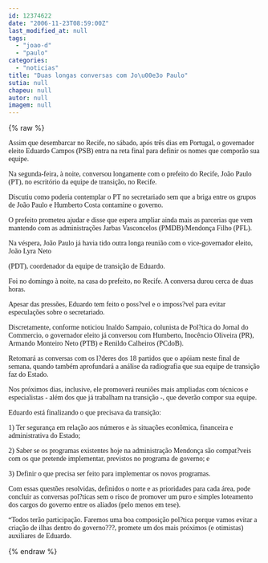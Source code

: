 ```yaml
---
id: 12374622
date: "2006-11-23T08:59:00Z"
last_modified_at: null
tags:
  - "joao-d"
  - "paulo"
categories:
  - "noticias"
title: "Duas longas conversas com Jo\u00e3o Paulo"
sutia: null
chapeu: null
autor: null
imagem: null
---
```

{% raw %}
<p><P><FONT face=Verdana>Assim que desembarcar no Recife, no sábado, após três dias em Portugal, o governador eleito Eduardo Campos (PSB) entra na reta final para definir os nomes que comporão sua equipe.</FONT></P></p>
<p><P><FONT face=Verdana>Na segunda-feira, à noite, conversou longamente com o prefeito do Recife, João Paulo (PT), no escritório da equipe de transição, no Recife.</FONT></P></p>
<p><P><FONT face=Verdana>Discutiu como poderia contemplar o PT no secretariado sem que a briga entre os grupos de João Paulo e Humberto Costa contamine o governo.</FONT></P></p>
<p><P><FONT face=Verdana>O prefeito prometeu ajudar e disse que espera ampliar ainda mais as parcerias que&nbsp;vem mantendo com as administrações Jarbas Vasconcelos (PMDB)/Mendonça Filho (PFL).</FONT></P></p>
<p><P><FONT face=Verdana>Na véspera, João Paulo já havia tido outra longa reunião com o vice-governador eleito, João Lyra Neto</p>
<p> (PDT), coordenador da equipe de transição de Eduardo.</FONT></P></p>
<p><P><FONT face=Verdana>Foi no domingo à noite, na casa do prefeito, no Recife. A conversa durou cerca de duas horas.</FONT></P></p>
<p><P><FONT face=Verdana>Apesar das pressões, Eduardo tem feito o poss?vel e o imposs?vel para evitar especulações sobre o secretariado.</FONT></P></p>
<p><P><FONT face=Verdana>Discretamente, conforme noticiou Inaldo Sampaio, colunista de Pol?tica do Jornal do Commercio, o governador eleito já conversou com Humberto, Inocêncio Oliveira (PR), Armando Monteiro Neto (PTB) e Renildo Calheiros (PCdoB).</FONT></P></p>
<p><P><FONT face=Verdana>Retomará as conversas com os l?deres dos 18 partidos que o apóiam neste final de semana, quando também aprofundará a análise da radiografia que sua equipe de transição faz do Estado.</FONT></P></p>
<p><P><FONT face=Verdana>Nos próximos dias, inclusive, ele promoverá reuniões mais ampliadas com técnicos e especialistas - além dos que já trabalham na transição -, que deverão compor sua equipe.</FONT></P></p>
<p><P><FONT face=Verdana>Eduardo está finalizando o que precisava da transição: </FONT></P></p>
<p><P><FONT face=Verdana>1) Ter segurança em relação aos números e às situações econômica, financeira e administrativa do Estado; </FONT></P></p>
<p><P><FONT face=Verdana>2) Saber se os programas existentes hoje na administração Mendonça são compat?veis com os que pretende implementar, previstos no programa de governo; e</FONT></P></p>
<p><P><FONT face=Verdana>3) Definir o que precisa ser feito para implementar os novos programas.</FONT></P></p>
<p><P><FONT face=Verdana>Com essas questões resolvidas, definidos o norte e as prioridades para cada área, pode concluir as conversas pol?ticas sem o risco de promover um puro e simples loteamento dos cargos do governo entre os aliados (pelo menos em tese).</FONT></P></p>
<p><P><FONT face=Verdana>“Todos terão participação. Faremos uma boa composição pol?tica porque vamos evitar a criação de ilhas dentro do governo???, promete um dos mais próximos (e otimistas) auxiliares de Eduardo.</FONT></P> </p>
{% endraw %}
